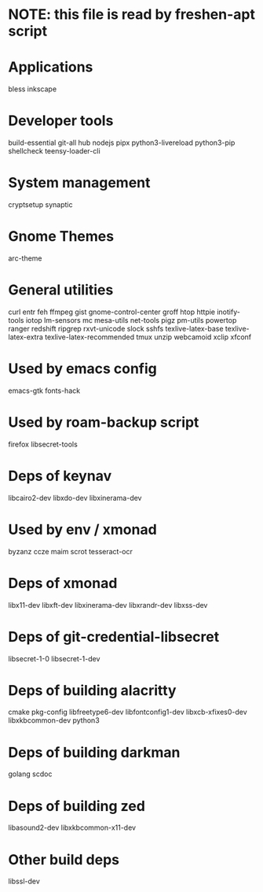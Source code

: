 # NOTE: this file is read by freshen-apt script

# Applications

bless
inkscape

# Developer tools

build-essential
git-all
hub
nodejs
pipx
python3-livereload
python3-pip
shellcheck
teensy-loader-cli

# System management

cryptsetup
synaptic

# Gnome Themes

arc-theme

# General utilities

curl
entr
feh
ffmpeg
gist
gnome-control-center
groff
htop
httpie
inotify-tools
iotop
lm-sensors
mc
mesa-utils
net-tools
pigz
pm-utils
powertop
ranger
redshift
ripgrep
rxvt-unicode
slock
sshfs
texlive-latex-base
texlive-latex-extra
texlive-latex-recommended
tmux
unzip
webcamoid
xclip
xfconf

# Used by emacs config

emacs-gtk
fonts-hack

# Used by roam-backup script

firefox
libsecret-tools

# Deps of keynav

libcairo2-dev
libxdo-dev
libxinerama-dev

# Used by env / xmonad

byzanz
ccze
maim
scrot
tesseract-ocr

# Deps of xmonad

libx11-dev
libxft-dev
libxinerama-dev
libxrandr-dev
libxss-dev

# Deps of git-credential-libsecret

libsecret-1-0
libsecret-1-dev

# Deps of building alacritty

cmake
pkg-config
libfreetype6-dev
libfontconfig1-dev
libxcb-xfixes0-dev
libxkbcommon-dev python3

# Deps of building darkman

golang
scdoc

# Deps of building zed

libasound2-dev
libxkbcommon-x11-dev

# Other build deps

libssl-dev
